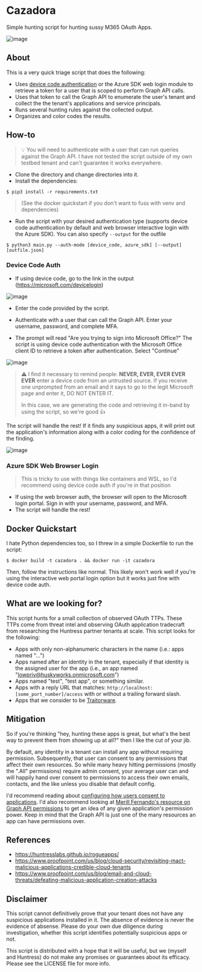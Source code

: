 # Cazadora
Simple hunting script for hunting sussy M365 OAuth Apps.

![image](https://github.com/user-attachments/assets/65e62d12-1165-4177-892e-252001bfe899)

## About
This is a very quick triage script that does the following:
- Uses [device code authentication](https://learn.microsoft.com/en-us/entra/identity-platform/v2-oauth2-device-code) or the Azure SDK web login module to retrieve a token for a user that is scoped to perform Graph API calls.
- Uses that token to call the Graph API to enumerate the user's tenant and collect the the tenant's applications and service principals.
- Runs several hunting rules against the collected output.
- Organizes and color codes the results.

## How-to
> 💡 You will need to authenticate with a user that can run queries against the Graph API. I have not tested the script outside of my own testbed tenant and can't guarantee it works everywhere.

- Clone the directory and change directories into it.
- Install the dependencies:
```
$ pip3 install -r requirements.txt
```
> (See the docker quickstart if you don't want to fuss with venv and dependencies)

- Run the script with your desired authentication type (supports device code authentication by default and web browser interactive login with the Azure SDK). You can also specify `--output` for the outfile 

```
$ python3 main.py --auth-mode [device_code, azure_sdk] [--output] [outfile.json]
```
### Device Code Auth
- If using device code, go to the link in the output (https://microsoft.com/devicelogin)

![image](https://github.com/user-attachments/assets/36fa63e2-5838-465c-ba0e-6d594146a221)

- Enter the code provided by the script.

- Authenticate with a user that can call the Graph API. Enter your username, password, and complete MFA.

- The prompt will read "Are you trying to sign into Microsoft Office?" The script is using device code authentication with the Microsoft Office client ID to retrieve a token after authentication. Select "Continue"

![image](https://github.com/user-attachments/assets/9e10120a-bdd2-4b2e-abaa-6a641daa6d50)

> ⚠ I find it necessary to remind people:
> **NEVER, EVER, EVER EVER EVER** enter a device code from an untrusted source. If you receive one unprompted from an email and it says to go to the legit Microsoft page and enter it, DO NOT ENTER IT.
>  
> In this case, we are generating the code and retrieving it in-band by using the script, so we're good 👍

The script will handle the rest! If it finds any suspicious apps, it will print out the application's information along with a color coding for the confidence of the finding.

![image](https://github.com/user-attachments/assets/8e8dd670-d9ae-4260-9700-83e80489b337)

### Azure SDK Web Browser Login
> This is tricky to use with things like containers and WSL, so I'd recommend using device code auth if you're in that position

- If using the web browser auth, the browser will open to the Microsoft login portal. Sign in with your username, password, and MFA.
- The script will handle the rest!

## Docker Quickstart
I hate Python dependencies too, so I threw in a simple Dockerfile to run the script:
```
$ docker build -t cazadora . && docker run -it cazadora
```
Then, follow the instructions like normal. This likely won't work well if you're using the interactive web portal login option but it works just fine with device code auth.

## What are we looking for?
This script hunts for a small collection of observed OAuth TTPs. These TTPs come from threat intel and observing OAuth application tradecraft from researching the Huntress partner tenants at scale. This script looks for the following:

- Apps with only non-alphanumeric characters in the name (i.e.: apps named "...")
- Apps named after an identity in the tenant, especially if that identity is the assigned user for the app (i.e., an app named "lowpriv@huskyworks.onmicrosoft.com")
- Apps named "test", "test app", or something similar.
- Apps with a reply URL that matches: `http://localhost:[some_port_number]/access` with or without a trailing forward slash.
- Apps that we consider to be [Traitorware](https://huntresslabs.github.io/rogueapps/).

## Mitigation
So if you're thinking "hey, hunting these apps is great, but what's the best way to prevent them from showing up at all?" then I like the cut of your jib.

By default, any identity in a tenant can install any app without requiring permission. Subsequently, that user can consent to any permissions that affect their own resources. So while many heavy hitting permissions (mostly the ".All" permissions) require admin consent, your average user can and will happily hand over consent to permissions to access their own emails, contacts, and the like unless you disable that default config.

I'd recommend reading about [configuring how users consent to applications](https://learn.microsoft.com/en-us/entra/identity/enterprise-apps/configure-user-consent?pivots=portal). I'd also recommend looking at [Merill Fernando's resource on Graph API permissions](https://graphpermissions.merill.net/permission/) to get an idea of any given application's permission power. Keep in mind that the Graph API is just one of the many resources an app can have permissions over. 


## References
- https://huntresslabs.github.io/rogueapps/
- https://www.proofpoint.com/us/blog/cloud-security/revisiting-mact-malicious-applications-credible-cloud-tenants
- https://www.proofpoint.com/us/blog/email-and-cloud-threats/defeating-malicious-application-creation-attacks

## Disclaimer
This script cannot definitively prove that your tenant does not have any suspicious applications installed in it. The absence of evidence is never the evidence of absense. Please do your own due diligence during investigation, whether this script identifies potentially suspicious apps or not.

This script is distributed with a hope that it will be useful, but we (myself and Huntress) do not make any promises or guarantees about its efficacy. Please see the LICENSE file for more info.
